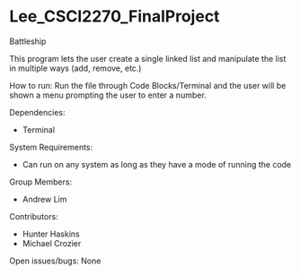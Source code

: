 # Lee_CSCI2270_FinalProject
Battleship

This program lets the user create a single linked list and manipulate the list in multiple ways (add, remove, etc.)

How to run:
Run the file through Code Blocks/Terminal and the user will be shown a menu prompting the user to enter a number.


Dependencies:
- Terminal

System Requirements:
- Can run on any system as long as they have a mode of running the code

Group Members:
- Andrew Lim

Contributors:
- Hunter Haskins
- Michael Crozier

Open issues/bugs:
None
